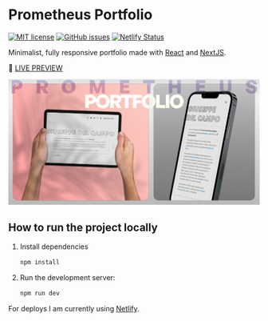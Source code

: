 # Prometheus Portfolio
[![MIT license](https://img.shields.io/badge/License-MIT-blue.svg)](https://lbesson.mit-license.org/)
[![GitHub issues](https://img.shields.io/github/issues/Giuseppetm/prometheus-portfolio)](https://github.com/Giuseppetm/prometheus-portfolio/issues/)
[![Netlify Status](https://api.netlify.com/api/v1/badges/cb050127-a0a9-4d88-b45a-9d99ba56bb70/deploy-status)](https://app.netlify.com/sites/giuseppedelcampo/deploys)

Minimalist, fully responsive portfolio made with [React](https://legacy.reactjs.org/) and [NextJS](https://nextjs.org/).

🎦 [LIVE PREVIEW](https://giuseppedelcampo.netlify.app/)

![preview](public/preview.png)

## How to run the project locally

1. Install dependencies
   ```sh
   npm install
   ```

2. Run the development server:

   ```sh
   npm run dev
   ```

For deploys I am currently using [Netlify](https://app.netlify.com/).